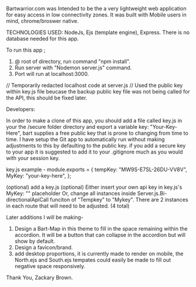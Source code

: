 Bartwarrior.com was Intended to be the a very lightweight web application for easy access in low connectivity zones. 
It was built with Mobile users in mind, chrome/broswer native.

TECHNOLOGIES USED: NodeJs, Ejs (template engine), Express. 
There is no database needed for this app.

To run this app ;
 1. @ root of directory, run command "npm install". 
 2. Run server with "Nodemon server.js" command.
 3. Port will run at localhost:3000.

// Temporarily redacted localhost code at server.js
// Used the public key within key.js file beucase the backup public key file was not being called for the API, this should be fixed later. 

Developers:

In order to make a clone of this app, you should add a file called key.js in your the /secure folder directory and export a variable key: "Your-Key-Here", bart supplies a free public key that is prone to changing from time to time. I have setup the Git app to automatically run without making adjustments to this by defaulting to the public key. 
  if you add a secure key to your app it is suggested to add it to your .gitignore much as you would with your session key. 

key.js example - 
module.exports = {
  tempKey: "MW9S-E7SL-26DU-VV8V",
  MyKey: "your-key-here",
};

 (optional) add a key.js
 (optional) Either insert your own api key in key.js's MyKey: "" placeholder 
  Or, change all instances inside Server.js.Bi-directionalApiCall funciton of "Tempkey" to "Mykey".
   There are 2 instances in each route that will need to be adjusted. (4 total)

Later additions I will be making- 
  1. Design a Bart-Map in this theme to fill in the space remaining within the accordion. It will be a button that can collapse in the accordion but will show by default. 
  2. Design a favicon/brand. 
  3. add desktop proportions, it is currently made to render on  mobile, the North.ejs and South.ejs tempates could easily be made to fill out negative space responsively.

  Thank You, Zackary Brown.